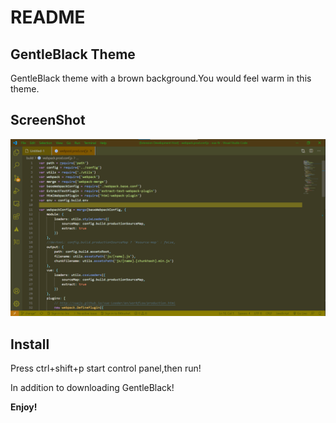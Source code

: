 # README
## GentleBlack Theme

GentleBlack theme with a brown background.You would feel warm in this theme.

## ScreenShot
![ScreenShot](GentleBlack.png)

## Install
Press ctrl+shift+p start control panel,then run!

In addition to downloading GentleBlack!

**Enjoy!**
